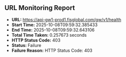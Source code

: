 ## URL Monitoring Report

- **URL:** https://api-gw1-prod1.fisglobal.com/gw/v1/health
- **Start Time:** 2025-10-08T09:59:32.385433
- **End Time:** 2025-10-08T09:59:32.643106
- **Total Time Taken:** 0.257673 seconds
- **HTTP Status Code:** 403
- **Status:** Failure
- **Failure Reason:** HTTP Status Code: 403

